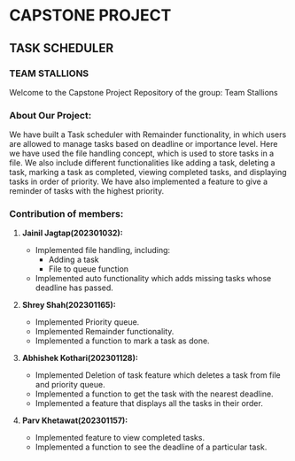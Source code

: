 # CAPSTONE PROJECT
## TASK SCHEDULER 
### TEAM STALLIONS

Welcome to the Capstone Project Repository of the group: Team Stallions

### About Our Project:
We have built a Task scheduler with Remainder functionality, in which users are allowed to manage tasks based on deadline or importance level. Here we have used the file handling concept, which is used to store tasks in a file. We also include different functionalities like adding a task, deleting a task, marking a task as completed, viewing completed tasks, and displaying tasks in order of priority. We have also implemented a feature to give a reminder of tasks with the highest priority.

### Contribution of members:
1. **Jainil Jagtap(202301032):**
   - Implemented file handling, including:
     - Adding a task
     - File to queue function
   - Implemented auto functionality which adds missing tasks whose deadline has passed.

2. **Shrey Shah(202301165):**
   - Implemented Priority queue.
   - Implemented Remainder functionality.
   - Implemented a function to mark a task as done.

3. **Abhishek Kothari(202301128):**
   - Implemented Deletion of task feature which deletes a task from file and priority queue.
   - Implemented a function to get the task with the nearest deadline.
   - Implemented a feature that displays all the tasks in their order.

4. **Parv Khetawat(202301157):**
   - Implemented feature to view completed tasks.
   - Implemented a function to see the deadline of a particular task.
